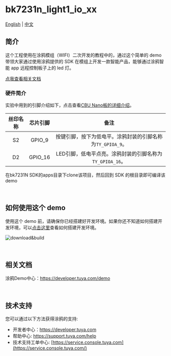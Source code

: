 # bk7231n_light1_io_xx

[English](./README.md) | [中文](./README_zh.md)

## 简介

这个工程使用在涂鸦模组（WIFI）二次开发的教程中的，通过这个简单的 demo 带领大家通过使用涂鸦提供的 SDK 在模组上开发一款智能产品，能够通过涂鸦智能 app 远程控制板子上的 led 灯。

[点我查看相关文档](https://developer.tuya.com/cn/docs/iot/SoC-redevelopment_Windows?id=Kauqrxxka0wv6)

### 硬件简介

实验中用到的引脚介绍如下，点击查看[CBU Nano板的详细介绍](https://developer.tuya.com/cn/docs/iot/tuya-sandwich-wifi-and-ble-soc-board-BK7231N?id=Kao72e6net3bs)。


| 丝印名称 | 芯片引脚 |                            备注                            |
| :------: | :------: | :--------------------------------------------------------: |
|    S2    |  GPIO_9  | 按键引脚，按下为低电平。涂鸦封装的引脚名称为`TY_GPIOA_9`。 |
|    D2    | GPIO_16  |  LED引脚，低电平点亮。涂鸦封装的引脚名称为`TY_GPIOA_16`。  |

在bk7231N SDK的apps目录下clone该项目，然后回到 SDK 的根目录即可编译该demo

<br>

## 如何使用这个 demo

使用这个 demo 前，请确保你已经搭建好开发环境。如果你还不知道如何搭建开发环境，可以[点击这里](https://developer.tuya.com/cn/docs/iot/SoC-redevelopment_Windows?id=Kauqrxxka0wv6)查看如何搭建开发环境。

![download&build](https://images.tuyacn.com/smart/shiliu_zone/SOC_Develop/download&build.gif)

<br>

## 相关文档

涂鸦Demo中心：https://developer.tuya.com/demo


<br>


## 技术支持

您可以通过以下方法获得涂鸦的支持:

- 开发者中心：https://developer.tuya.com
- 帮助中心: https://support.tuya.com/help
- 技术支持工单中心: [https://service.console.tuya.com](https://service.console.tuya.com/) 

<br>
